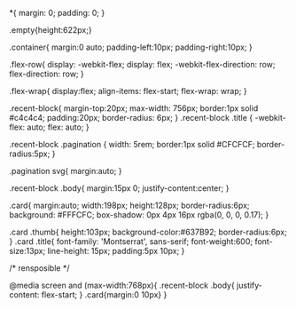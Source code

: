 *{
    margin: 0;
    padding: 0;
}

.empty{height:622px;}

.container{
    margin:0 auto;
    padding-left:10px;
    padding-right:10px;
}

.flex-row{
    display: -webkit-flex;
	display: flex;
	-webkit-flex-direction: row;
	flex-direction: row;
}

.flex-wrap{
    display:flex;
    align-items: flex-start;
    flex-wrap: wrap;
}

.recent-block{
    margin-top:20px;
    max-width: 756px;
    border:1px solid #c4c4c4;
    padding:20px;
    border-radius: 6px;
}
.recent-block .title {
	-webkit-flex: auto;
	flex: auto;
}

.recent-block .pagination {
	width: 5rem;
    border:1px solid #CFCFCF;
    border-radius:5px;
}

.pagination svg{
    margin:auto;
}

.recent-block .body{
    margin:15px 0;
    justify-content:center;
}

.card{
    margin:auto;
    width:198px;
    height:128px;
    border-radius:6px;
    background: #FFFCFC;
    box-shadow: 0px 4px 16px rgba(0, 0, 0, 0.17);
}

.card .thumb{
    height:103px;
    background-color:#637B92;
    border-radius:6px;
}
.card .title{
    font-family: 'Montserrat', sans-serif;
    font-weight:600;
    font-size:13px;
    line-height: 15px;
    padding:5px 10px;
}


/* rensposible */


@media screen and (max-width:768px){
    .recent-block .body{
        justify-content: flex-start;
    }
    .card{margin:0 10px}
}

